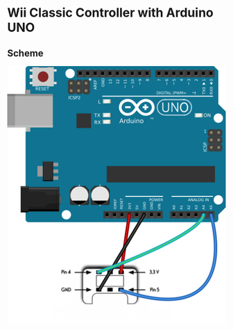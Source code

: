 # Wii Classic Controller with Arduino UNO

## Scheme
![Image](https://github.com/MickTK/MyArduino/blob/main/controller/Scheme.png?raw=true)
